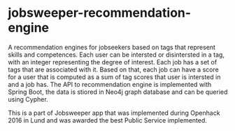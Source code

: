 # jobsweeper-recommendation-engine

A recommendation engines for jobseekers based on tags that represent skills and competences. Each user can be intersted or disintersted in a tag, with an integer representing the degree of interest. Each job has a set of tags that are associated with it. Based on that, each job can have a score for a user that is computed as a sum of tag scores that user is intersted in and a job has. 
The API to recommendation engine is implemented with Spring Boot, the data is stiored in Neo4j graph database and can be queried using Cypher.

This is a part of Jobsweeper app that was implemented during Openhack 2016 in Lund and was awarded the best Public Service implemented. 
